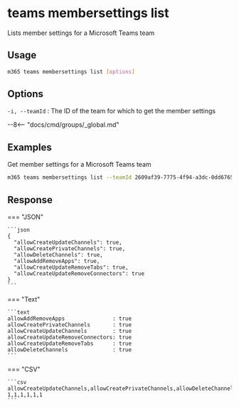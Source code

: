 # teams membersettings list

Lists member settings for a Microsoft Teams team

## Usage

```sh
m365 teams membersettings list [options]
```

## Options

`-i, --teamId`
: The ID of the team for which to get the member settings

--8<-- "docs/cmd/groups/_global.md"

## Examples

Get member settings for a Microsoft Teams team

```sh
m365 teams membersettings list --teamId 2609af39-7775-4f94-a3dc-0dd67657e900
```

## Response

=== "JSON"

    ```json
    {
      "allowCreateUpdateChannels": true,
      "allowCreatePrivateChannels": true,
      "allowDeleteChannels": true,
      "allowAddRemoveApps": true,
      "allowCreateUpdateRemoveTabs": true,
      "allowCreateUpdateRemoveConnectors": true
    }
    ```

=== "Text"

    ```text
    allowAddRemoveApps               : true
    allowCreatePrivateChannels       : true
    allowCreateUpdateChannels        : true
    allowCreateUpdateRemoveConnectors: true
    allowCreateUpdateRemoveTabs      : true
    allowDeleteChannels              : true
    ```

=== "CSV"

    ```csv
    allowCreateUpdateChannels,allowCreatePrivateChannels,allowDeleteChannels,allowAddRemoveApps,allowCreateUpdateRemoveTabs,allowCreateUpdateRemoveConnectors
    1,1,1,1,1,1
    ```
